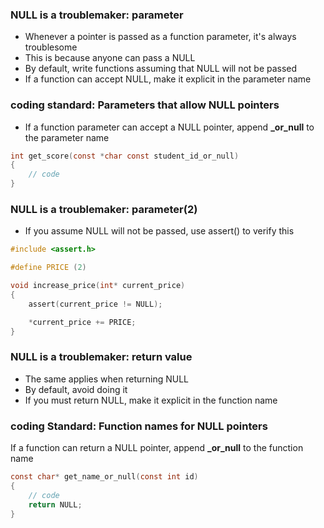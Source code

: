 ### NULL is a troublemaker: parameter
- Whenever a pointer is passed as a function parameter, it's always troublesome
- This is because anyone can pass a NULL
- By default, write functions assuming that NULL will not be passed
- If a function can accept NULL, make it explicit in the parameter name



### coding standard: Parameters that allow NULL pointers
- If a function parameter can accept a NULL pointer, append **_or_null** to the parameter name
```c
int get_score(const *char const student_id_or_null)
{
    // code
}
```


### NULL is a troublemaker: parameter(2)
- If you assume NULL will not be passed, use assert() to verify this
```c
#include <assert.h>

#define PRICE (2)

void increase_price(int* current_price)
{
    assert(current_price != NULL);

    *current_price += PRICE;
}

```



### NULL is a troublemaker: return value
- The same applies when returning NULL
- By default, avoid doing it
- If you must return NULL, make it explicit in the function name



### coding Standard: Function names for NULL pointers
If a function can return a NULL pointer, append **_or_null** to the function name
```c
const char* get_name_or_null(const int id)
{
    // code
    return NULL;
}
```